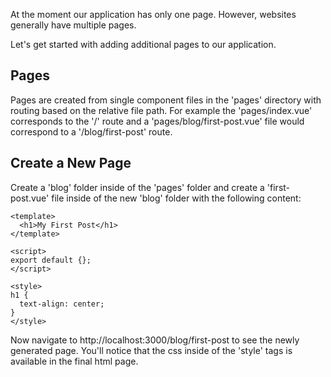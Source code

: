 At the moment our application has only one page. However, websites generally have multiple pages.

Let's get started with adding additional pages to our application.

## Pages

Pages are created from single component files in the 'pages' directory with routing based on the relative file path. For example the 'pages/index.vue' corresponds to the '/' route and a 'pages/blog/first-post.vue' file would correspond to a '/blog/first-post' route.

## Create a New Page

Create a 'blog' folder inside of the 'pages' folder and create a 'first-post.vue' file inside of the new 'blog' folder with the following content:

```
<template>
  <h1>My First Post</h1>
</template>

<script>
export default {};
</script>

<style>
h1 {
  text-align: center;
}
</style>
```

Now navigate to http://localhost:3000/blog/first-post to see the newly generated page. You'll notice that the css inside of the 'style' tags is available in the final html page.
